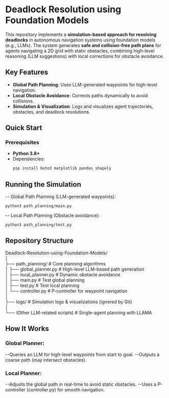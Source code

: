 # Deadlock Resolution using Foundation Models  

This repository implements a **simulation-based approach for resolving deadlocks** in autonomous navigation systems using foundation models (e.g., LLMs). The system generates **safe and collision-free path plans** for agents navigating a 2D grid with static obstacles, combining high-level reasoning (LLM suggestions) with local corrections for obstacle avoidance.  

## Key Features  
- **Global Path Planning**: Uses LLM-generated waypoints for high-level navigation.  
- **Local Obstacle Avoidance**: Corrects paths dynamically to avoid collisions.  
- **Simulation & Visualization**: Logs and visualizes agent trajectories, obstacles, and deadlock resolutions.  

## Quick Start  

### Prerequisites  
- **Python 3.8+**  
- Dependencies:  
  ```bash
  pip install boto3 matplotlib pandas shapely

## Running the Simulation

-- Global Path Planning (LLM-generated waypoints):

    python3 path_planning/main.py


-- Local Path Planning (Obstacle avoidance):

    python3 path_planning/test.py

## Repository Structure
Deadlock-Resolution-using-Foundation-Models/  
│  
├── path_planning/               # Core planning algorithms  
│   ├── global_planner.py        # High-level LLM-based path generation  
│   ├── local_planner.py         # Dynamic obstacle avoidance  
│   ├── main.py                  # Test global planning  
│   ├── test.py                  # Test local planning  
│   └── controller.py            # P-controller for waypoint navigation  
│  
├── logs/                        # Simulation logs & visualizations (ignored by Git)  
│  
└── (Other LLM-related scripts)  # Single-agent planning with LLAMA  

## How It Works
### Global Planner:
 --Queries an LLM for high-level waypoints from start to goal.
 --Outputs a coarse path (may intersect obstacles).

### Local Planner:
 --Adjusts the global path in real-time to avoid static obstacles.
 --Uses a P-controller (controller.py) for smooth navigation.
